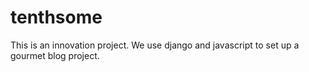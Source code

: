 # tenthsome
This is an innovation project. We use django and javascript to set up a gourmet blog project.
